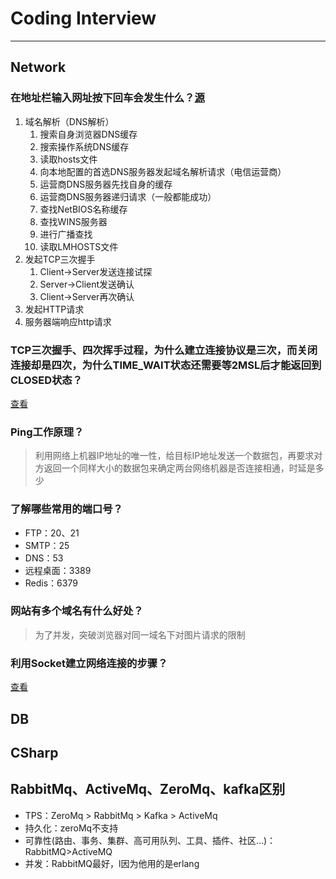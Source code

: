 # Coding Interview

---

## Network
### 在地址栏输入网址按下回车会发生什么？[源](https://blog.csdn.net/u014600626/article/details/78720763)
1. 域名解析（DNS解析）
    1. 搜索自身浏览器DNS缓存
    2. 搜索操作系统DNS缓存
    3. 读取hosts文件
    4. 向本地配置的首选DNS服务器发起域名解析请求（电信运营商）
    5. 运营商DNS服务器先找自身的缓存
    6. 运营商DNS服务器递归请求（一般都能成功）
    7. 查找NetBIOS名称缓存
    8. 查找WINS服务器
    9. 进行广播查找
    10. 读取LMHOSTS文件
2. 发起TCP三次握手
	1. Client->Server发送连接试探
	2. Server->Client发送确认
	3. Client->Server再次确认
3. 发起HTTP请求
4. 服务器端响应http请求
### TCP三次握手、四次挥手过程，为什么建立连接协议是三次，而关闭连接却是四次，为什么TIME_WAIT状态还需要等2MSL后才能返回到CLOSED状态？
[查看](../network/tcp.md)
### Ping工作原理？
> 利用网络上机器IP地址的唯一性，给目标IP地址发送一个数据包，再要求对方返回一个同样大小的数据包来确定两台网络机器是否连接相通，时延是多少
### 了解哪些常用的端口号？
* FTP：20、21
* SMTP：25
* DNS：53
* 远程桌面：3389
* Redis：6379
### 网站有多个域名有什么好处？
> 为了并发，突破浏览器对同一域名下对图片请求的限制
### 利用Socket建立网络连接的步骤？
[查看](../network/socket.md)

## DB

## CSharp


## RabbitMq、ActiveMq、ZeroMq、kafka区别
* TPS：ZeroMq > RabbitMq > Kafka > ActiveMq
* 持久化：zeroMq不支持
* 可靠性(路由、事务、集群、高可用队列、工具、插件、社区…)：RabbitMQ>ActiveMQ
* 并发：RabbitMQ最好，l因为他用的是erlang
